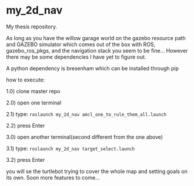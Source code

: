 # my_2d_nav

My thesis repository.

As long as you have the willow garage world on the gazebo resource path and GAZEBO simulator which comes out of the box with ROS, gazebo_ros_pkgs, and the navigation stack you seem to be fine... However there may be some dependencies I have yet to figure out.

A python dependency is bresenham which can be installed through pip

how to execute:

1.0) clone master repo

2.0) open one terminal

2.1) type: `roslaunch my_2d_nav amcl_one_to_rule_them_all.launch`

2.2) press Enter

3.0) open another terminal(second different from the one above)

3.1) type: `roslaunch my_2d_nav target_select.launch`

3.2) press Enter

you will se the turtlebot trying to cover the whole map and setting goals on its own.
Soon more features to come...

